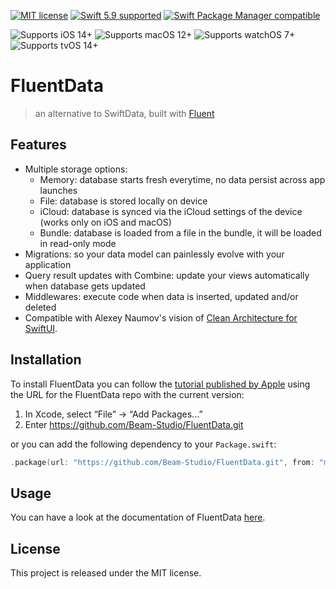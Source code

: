 [![MIT license](https://img.shields.io/badge/license-MIT-lightgrey.svg?style=flat-square)](https://raw.githubusercontent.com/Beam-Studio/FluentData/main/LICENSE)
[![Swift 5.9 supported](https://img.shields.io/badge/Swift-5.9-orange.svg?style=flat-square)](https://github.com/apple/swift)
[![Swift Package Manager compatible](https://img.shields.io/badge/Swift_Package_Manager-compatible-orange?style=flat-square)](https://swift.org/package-manager/)

![Supports iOS 14+](https://img.shields.io/badge/iOS-14+-dc9656.svg?style=flat-square)
![Supports macOS 12+](https://img.shields.io/badge/macOS-12+-a1b56c.svg?style=flat-square)
![Supports watchOS 7+](https://img.shields.io/badge/watchOS-7+-86c1b9.svg?style=flat-square)
![Supports tvOS 14+](https://img.shields.io/badge/tvOS-14+-7cafc2.svg?style=flat-square)

# FluentData
> an alternative to SwiftData, built with [Fluent](https://github.com/vapor/fluent)

## Features

- Multiple storage options:
    - Memory: database starts fresh everytime, no data persist across app launches
    - File: database is stored locally on device
    - iCloud: database is synced via the iCloud settings of the device (works only on iOS and macOS)
    - Bundle: database is loaded from a file in the bundle, it will be loaded in read-only mode
- Migrations: so your data model can painlessly evolve with your application 
- Query result updates with Combine: update your views automatically when database gets updated
- Middlewares: execute code when data is inserted, updated and/or deleted
- Compatible with Alexey Naumov's vision of [Clean Architecture for SwiftUI](https://nalexn.github.io/clean-architecture-swiftui/).

## Installation

To install FluentData you can follow the [tutorial published by Apple](https://developer.apple.com/documentation/xcode/adding_package_dependencies_to_your_app)
using the URL for the FluentData repo with the current version:

1. In Xcode, select “File” → “Add Packages...”
1. Enter https://github.com/Beam-Studio/FluentData.git

or you can add the following dependency to your `Package.swift`:

```swift
.package(url: "https://github.com/Beam-Studio/FluentData.git", from: "main")
```

## Usage

You can have a look at the documentation of FluentData [here](https://beam-studio.github.io/FluentData/documentation/fluentdata).

## License

This project is released under the MIT license.
